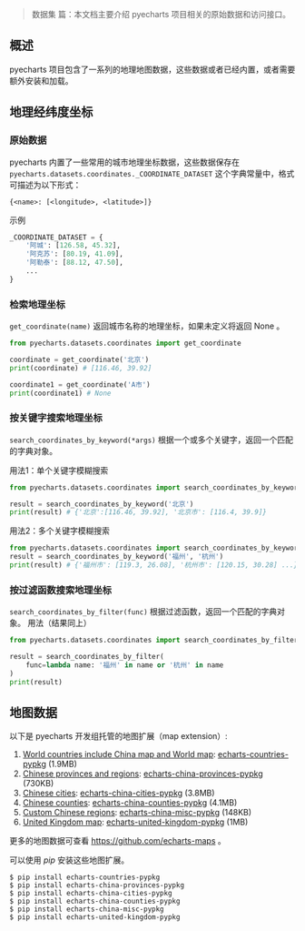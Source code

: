 > 数据集 篇：本文档主要介绍 pyecharts 项目相关的原始数据和访问接口。

## 概述

pyecharts 项目包含了一系列的地理地图数据，这些数据或者已经内置，或者需要额外安装和加载。

## 地理经纬度坐标

### 原始数据

pyecharts 内置了一些常用的城市地理坐标数据，这些数据保存在 `pyecharts.datasets.coordinates._COORDINATE_DATASET` 这个字典常量中，格式可描述为以下形式：

```
{<name>: [<longitude>, <latitude>]}
```

示例

```python
_COORDINATE_DATASET = {
    '阿城': [126.58, 45.32],
    '阿克苏': [80.19, 41.09],
    '阿勒泰': [88.12, 47.50],
    ...
}
```

### 检索地理坐标

`get_coordinate(name)` 返回城市名称的地理坐标，如果未定义将返回 None 。

```python
from pyecharts.datasets.coordinates import get_coordinate

coordinate = get_coordinate('北京')
print(coordinate) # [116.46, 39.92]

coordinate1 = get_coordinate('A市')
print(coordinate1) # None
```

### 按关键字搜索地理坐标

`search_coordinates_by_keyword(*args)` 根据一个或多个关键字，返回一个匹配的字典对象。

用法1：单个关键字模糊搜索

```python
from pyecharts.datasets.coordinates import search_coordinates_by_keyword

result = search_coordinates_by_keyword('北京')
print(result) # {'北京':[116.46, 39.92], '北京市': [116.4, 39.9]}
```

用法2：多个关键字模糊搜索

```python
from pyecharts.datasets.coordinates import search_coordinates_by_keyword
result = search_coordinates_by_keyword('福州', '杭州')
print(result) # {'福州市': [119.3, 26.08], '杭州市': [120.15, 30.28] ...} 
```

### 按过滤函数搜索地理坐标

`search_coordinates_by_filter(func)` 根据过滤函数，返回一个匹配的字典对象。
用法（结果同上）

```python
from pyecharts.datasets.coordinates import search_coordinates_by_filter

result = search_coordinates_by_filter(
    func=lambda name: '福州' in name or '杭州' in name
)
print(result)
```

## 地图数据



以下是 pyecharts 开发组托管的地图扩展（map extension）:

1. [World countries include China map and World map](https://echarts-maps.github.io/echarts-countries-js/): [echarts-countries-pypkg](https://github.com/pyecharts/echarts-countries-pypkg) (1.9MB)
2. [Chinese provinces and regions](https://echarts-maps.github.io/echarts-china-provinces-js/): [echarts-china-provinces-pypkg](https://github.com/pyecharts/echarts-china-provinces-pypkg) (730KB)
3. [Chinese cities](https://echarts-maps.github.io/echarts-china-cities-js/): [echarts-china-cities-pypkg](https://github.com/pyecharts/echarts-china-cities-pypkg) (3.8MB)
4. [Chinese counties](https://echarts-maps.github.io/echarts-china-counties-js/): [echarts-china-counties-pypkg](https://github.com/pyecharts/echarts-china-counties-pypkg) (4.1MB)
5. [Custom Chinese regions](https://echarts-maps.github.io/echarts-china-misc-js/): [echarts-china-misc-pypkg](https://github.com/pyecharts/echarts-china-misc-pypkg) (148KB)
6. [United Kingdom map](https://echarts-maps.github.io/echarts-united-kingdom-js/): [echarts-united-kingdom-pypkg](https://github.com/pyecharts/echarts-united-kingdom-pypkg) (1MB)

更多的地图数据可查看 https://github.com/echarts-maps 。

可以使用 *pip* 安装这些地图扩展。

```
$ pip install echarts-countries-pypkg
$ pip install echarts-china-provinces-pypkg
$ pip install echarts-china-cities-pypkg
$ pip install echarts-china-counties-pypkg
$ pip install echarts-china-misc-pypkg
$ pip install echarts-united-kingdom-pypkg
```